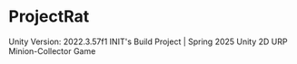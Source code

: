 # ProjectRat
Unity Version: 2022.3.57f1
INIT's Build Project | Spring 2025 
Unity 2D URP Minion-Collector Game
